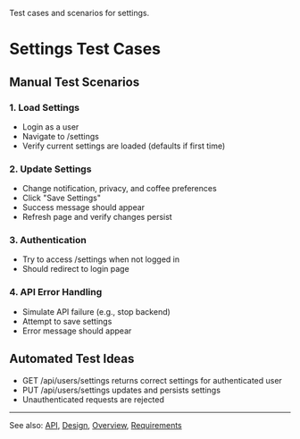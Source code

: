 
Test cases and scenarios for settings.

# Settings Test Cases

## Manual Test Scenarios

### 1. Load Settings
- Login as a user
- Navigate to /settings
- Verify current settings are loaded (defaults if first time)

### 2. Update Settings
- Change notification, privacy, and coffee preferences
- Click "Save Settings"
- Success message should appear
- Refresh page and verify changes persist

### 3. Authentication
- Try to access /settings when not logged in
- Should redirect to login page

### 4. API Error Handling
- Simulate API failure (e.g., stop backend)
- Attempt to save settings
- Error message should appear

## Automated Test Ideas
- GET /api/users/settings returns correct settings for authenticated user
- PUT /api/users/settings updates and persists settings
- Unauthenticated requests are rejected

---

See also: [API](api.md), [Design](design.md), [Overview](overview.md), [Requirements](requirements.md)
